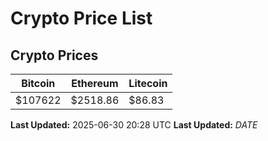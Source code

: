 # Crypto Price List

## Crypto Prices
| Bitcoin | Ethereum | Litecoin |
| ------- | -------- | -------- |
| $107622 | $2518.86 | $86.83 |
**Last Updated:** 2025-06-30 20:28 UTC
**Last Updated:** $DATE$

